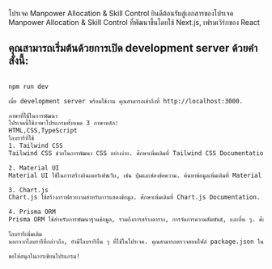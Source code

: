 โปรเจค Manpower Allocation & Skill Control
ยินดีต้อนรับสู่เอกสารของโปรเจค Manpower Allocation & Skill Control ที่พัฒนาขึ้นโดยใช้ Next.js, เฟรมเวิร์กของ React

## คุณสามารถเริ่มต้นด้วยการเปิด development server ด้วยคำสั่งนี้:

```bash

npm run dev

เมื่อ development server พร้อมใช้งาน คุณสามารถเข้าถึงที่ http://localhost:3000.

ภาษาที่ใช้ในการพัฒนา
โปรเจคนี้ใช้ภาษาโปรแกรมทั้งหมด 3 ภาษาหลัก:
HTML,CSS,TypeScript
ไลบรารีที่ใช้
1. Tailwind CSS
Tailwind CSS ช่วยในการพัฒนา CSS อย่างง่าย. ศึกษาเพิ่มเติมที่ Tailwind CSS Documentation.

2. Material UI
Material UI ใช้ในการสร้างอินเตอร์เฟซเว็บ, เช่น ปุ่มและช่องข้อความ. ค้นหาข้อมูลเพิ่มเติมที่ Material UI Documentation.

3. Chart.js
Chart.js ใช้สร้างกราฟสวยงามสำหรับการแสดงข้อมูล. ศึกษาเพิ่มเติมที่ Chart.js Documentation.

4. Prisma ORM
Prisma ORM ใช้สำหรับการพัฒนาฐานข้อมูล, รวมถึงการสร้างตาราง, การจัดการความสัมพันธ์, และอื่น ๆ. ศึกษาข้อมูลที่ Prisma Documentation.

ไลบรารีเพิ่มเติม
นอกจากไลบรารีที่กล่าวถึง, ยังมีไลบรารีอื่น ๆ ที่ใช้ในโปรเจค. คุณสามารถตรวจสอบไฟล์ package.json ในโฟลเดอร์โปรเจคเพื่อดูรายการทั้งหมด.

ขอให้สนุกในการเขียนโปรแกรม!
```
